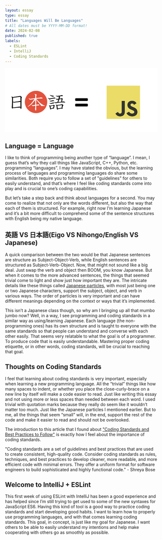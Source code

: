 ```yaml
---
layout: essay
type: essay
title: "Languages Will Be Languages"
# All dates must be YYYY-MM-DD format!
date: 2024-02-08
published: true
labels:
  - ESLint
  - IntelliJ
  - Coding Standards
---
```


<img class="rounded mx-auto d-block" src="../img/jpejs.png">

## Language = Language

I like to think of programming being another type of “language”. I mean, I guess that’s why they call things like JavaScript, C++, Python, etc. programming “languages”. I may have stated the obvious, but the learning process of languages and programming languages do share some similarities. Both require you to follow a set of "guidelines" for others to easily understand, and that’s where I feel like coding standards come into play and is crucial to one’s coding capabilities. 

But let’s take a step back and think about languages for a second. You may come to realize that not only are the words different, but also the way that each of them is structured. For example, right now I’m learning Japanese and it’s a bit more difficult to comprehend some of the sentence structures with English being my native language. 

## 英語 VS 日本語(Eigo VS Nihongo/English VS Japanese)

A quick comparison between the two would be that Japanese sentences are structure as Subject-Object-Verb, while English sentences are structured as Subject-Verb-Object. Now, that might not sound like a big deal. Just swap the verb and object then BOOM, you know Japanese. But when it comes to the more advanced sentences, the things that seemed trivial come to light and show just how important they are.  The intricate details like these things called [Japanese particles](https://jlptsensei.com/complete-japanese-particles-list/), with most just being one or two Japanese characters, support the subject, object, and verb in various ways. The order of particles is very important and can have different meanings depending on the context or ways that it’s implemented.

This isn’t a Japanese class though, so why am I bringing up all that mumbo jumbo now? Well, in a way, I see programming and coding standards in a similar way as using/learning Japanese. Each language (the non-programming ones) has its own structure and is taught to everyone with the same standards so that people can understand and converse with each other easily. That seems very relatable to what the goal is of a programmer. To produce code that is easily understandable. Mastering proper coding etiquette, or in other words, coding standards, will be crucial to reaching that goal.

## Thoughts on Coding Standards

I feel that learning about coding standards is very important, especially when learning a new programming language. All the “trivial” things like how many spaces to indent, or whether you place the close-curly-brace on a new line by itself will make a code easier to read. Just like writing this essay and not using more or less spaces than needed between each word. I used trivial with quotation marks because they really do seem like it wouldn’t matter too much. Just like the Japanese particles I mentioned earlier. But to me, all the things that seem “small” will, in the end, support the rest of the code and make it easier to read and should not be overlooked. 

The introduction to this article that I found about ["Coding Standards and Best Practices to Follow"](https://www.browserstack.com/guide/coding-standards-best-practices) is exactly how I feel about the importance of coding standards. 

"Coding standards are a set of guidelines and best practices that are used to create consistent, high-quality code. Consider coding standards as rules, techniques, and best practices to develop cleaner, more readable, and more efficient code with minimal errors. They offer a uniform format for software engineers to build sophisticated and highly functional code." - Shreya Bose
  
## Welcome to IntelliJ + ESLint

This first week of using ESLint with IntelliJ has been a good experience and has helped since I’m still trying to get used to some of the new syntaxes for JavaScript ES6. Having this kind of tool is a good way to practice coding standards and start developing good habits. I want to learn how to properly use programming languages, and with that comes learning coding standards. This goal, in concept, is just like my goal for Japanese. I want others to be able to easily understand my intentions and help make cooperating with others go as smoothly as possible.  
